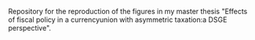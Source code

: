 Repository for the reproduction of the figures in my master thesis "Effects of fiscal policy in a currencyunion with asymmetric taxation:a DSGE perspective".
